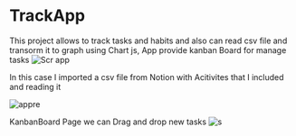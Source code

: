 # TrackApp
This project allows to track tasks and habits and also can read csv file and transorm it to graph using Chart js, App provide kanban Board for manage tasks 
![Scr app](https://github.com/medmks/TrackApp/assets/90214045/017caf19-3eda-42a9-b4d9-4488762e48da)

In this case I imported a csv file from Notion with Acitivites that I included and reading it 

![appre](https://github.com/medmks/TrackApp/assets/90214045/fcce5798-5988-41f3-b2fe-a08aff768dd6)

KanbanBoard Page we can Drag and drop new tasks 
![s](https://github.com/medmks/TrackApp/assets/90214045/02ab9a23-2d9b-4aac-bbc8-384706d32b33)
